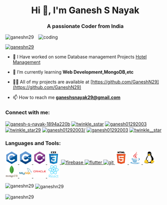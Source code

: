 <h1 align="center">Hi 👋, I'm Ganesh S Nayak</h1>
<h3 align="center">A passionate Coder from India</h3>

<img align="right" alt="coding" width="400" src="[https://dribbble.com/shots/4801105-Animation/attachments/10603366?mode=media](https://cdn.dribbble.com/users/416610/screenshots/4801105/media/0f73533e44c089e41c3290d4535491ad.gif)">
<p align="left"> <img src="https://komarev.com/ghpvc/?username=ganeshn29&label=Profile%20views&color=0e75b6&style=flat" alt="ganeshn29" /> </p>

<p align="left"> <a href="https://github.com/ryo-ma/github-profile-trophy"><img src="https://github-profile-trophy.vercel.app/?username=ganeshn29" alt="ganeshn29" /></a> </p>

- 🔭 I Have worked on some Database management Projects [Hotel Management](https://github.com/GaneshN29/Hotel_Management)

- 🌱 I’m currently learning **Web Development,MongoDB,etc**

- 👨‍💻 All of my projects are available at [https://github.com/GaneshN29](https://github.com/GaneshN29)

- 📫 How to reach me **ganeshsnayak29@gmail.com**

<h3 align="left">Connect with me:</h3>
<p align="left">
<a href="https://linkedin.com/in/ganesh-s-nayak-1894a220b" target="blank"><img align="center" src="https://raw.githubusercontent.com/rahuldkjain/github-profile-readme-generator/master/src/images/icons/Social/linked-in-alt.svg" alt="ganesh-s-nayak-1894a220b" height="30" width="40" /></a>
<a href="https://www.codechef.com/users/twinkle_sstar" target="blank"><img align="center" src="https://cdn.jsdelivr.net/npm/simple-icons@3.1.0/icons/codechef.svg" alt="twinkle_sstar" height="30" width="40" /></a>
<a href="https://www.hackerrank.com/ganesh01292003" target="blank"><img align="center" src="https://raw.githubusercontent.com/rahuldkjain/github-profile-readme-generator/master/src/images/icons/Social/hackerrank.svg" alt="ganesh01292003" height="30" width="40" /></a>
<a href="https://codeforces.com/profile/twinkle_star29" target="blank"><img align="center" src="https://raw.githubusercontent.com/rahuldkjain/github-profile-readme-generator/master/src/images/icons/Social/codeforces.svg" alt="twinkle_star29" height="30" width="40" /></a>
<a href="https://www.leetcode.com/ganesh01292003/" target="blank"><img align="center" src="https://raw.githubusercontent.com/rahuldkjain/github-profile-readme-generator/master/src/images/icons/Social/leet-code.svg" alt="ganesh01292003/" height="30" width="40" /></a>
<a href="https://www.hackerearth.com/ganesh01292003" target="blank"><img align="center" src="https://raw.githubusercontent.com/rahuldkjain/github-profile-readme-generator/master/src/images/icons/Social/hackerearth.svg" alt="ganesh01292003" height="30" width="40" /></a>
<a href="https://auth.geeksforgeeks.org/user/twinkle__star" target="blank"><img align="center" src="https://raw.githubusercontent.com/rahuldkjain/github-profile-readme-generator/master/src/images/icons/Social/geeks-for-geeks.svg" alt="twinkle__star" height="30" width="40" /></a>
</p>

<h3 align="left">Languages and Tools:</h3>
<p align="left"> <a href="https://www.cprogramming.com/" target="_blank" rel="noreferrer"> <img src="https://raw.githubusercontent.com/devicons/devicon/master/icons/c/c-original.svg" alt="c" width="40" height="40"/> </a> <a href="https://www.w3schools.com/cpp/" target="_blank" rel="noreferrer"> <img src="https://raw.githubusercontent.com/devicons/devicon/master/icons/cplusplus/cplusplus-original.svg" alt="cplusplus" width="40" height="40"/> </a> <a href="https://www.w3schools.com/cs/" target="_blank" rel="noreferrer"> <img src="https://raw.githubusercontent.com/devicons/devicon/master/icons/csharp/csharp-original.svg" alt="csharp" width="40" height="40"/> </a> <a href="https://www.w3schools.com/css/" target="_blank" rel="noreferrer"> <img src="https://raw.githubusercontent.com/devicons/devicon/master/icons/css3/css3-original-wordmark.svg" alt="css3" width="40" height="40"/> </a> <a href="https://firebase.google.com/" target="_blank" rel="noreferrer"> <img src="https://www.vectorlogo.zone/logos/firebase/firebase-icon.svg" alt="firebase" width="40" height="40"/> </a> <a href="https://flutter.dev" target="_blank" rel="noreferrer"> <img src="https://www.vectorlogo.zone/logos/flutterio/flutterio-icon.svg" alt="flutter" width="40" height="40"/> </a> <a href="https://git-scm.com/" target="_blank" rel="noreferrer"> <img src="https://www.vectorlogo.zone/logos/git-scm/git-scm-icon.svg" alt="git" width="40" height="40"/> </a> <a href="https://www.w3.org/html/" target="_blank" rel="noreferrer"> <img src="https://raw.githubusercontent.com/devicons/devicon/master/icons/html5/html5-original-wordmark.svg" alt="html5" width="40" height="40"/> </a> <a href="https://www.java.com" target="_blank" rel="noreferrer"> <img src="https://raw.githubusercontent.com/devicons/devicon/master/icons/java/java-original.svg" alt="java" width="40" height="40"/> </a> <a href="https://www.linux.org/" target="_blank" rel="noreferrer"> <img src="https://raw.githubusercontent.com/devicons/devicon/master/icons/linux/linux-original.svg" alt="linux" width="40" height="40"/> </a> <a href="https://www.mongodb.com/" target="_blank" rel="noreferrer"> <img src="https://raw.githubusercontent.com/devicons/devicon/master/icons/mongodb/mongodb-original-wordmark.svg" alt="mongodb" width="40" height="40"/> </a> <a href="https://www.mysql.com/" target="_blank" rel="noreferrer"> <img src="https://raw.githubusercontent.com/devicons/devicon/master/icons/mysql/mysql-original-wordmark.svg" alt="mysql" width="40" height="40"/> </a> <a href="https://www.oracle.com/" target="_blank" rel="noreferrer"> <img src="https://raw.githubusercontent.com/devicons/devicon/master/icons/oracle/oracle-original.svg" alt="oracle" width="40" height="40"/> </a> <a href="https://reactjs.org/" target="_blank" rel="noreferrer"> <img src="https://raw.githubusercontent.com/devicons/devicon/master/icons/react/react-original-wordmark.svg" alt="react" width="40" height="40"/> </a> </p>

<p><img align="left" src="https://github-readme-stats.vercel.app/api/top-langs?username=ganeshn29&show_icons=true&locale=en&layout=compact" alt="ganeshn29" /></p>

<p>&nbsp;<img align="center" src="https://github-readme-stats.vercel.app/api?username=ganeshn29&show_icons=true&locale=en" alt="ganeshn29" /></p>

<p><img align="center" src="https://github-readme-streak-stats.herokuapp.com/?user=ganeshn29&" alt="ganeshn29" /></p>
